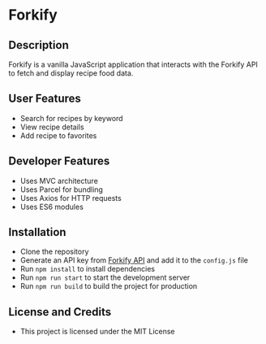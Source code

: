 # Forkify
## Description
Forkify is a vanilla JavaScript application that interacts with the Forkify API to fetch and display recipe food data.

## User Features
- Search for recipes by keyword
- View recipe details
- Add recipe to favorites

## Developer Features
- Uses MVC architecture
- Uses Parcel for bundling
- Uses Axios for HTTP requests
- Uses ES6 modules

## Installation
- Clone the repository
- Generate an API key from [Forkify API](https://forkify-api.herokuapp.com/) and add it to the `config.js` file
- Run `npm install` to install dependencies
- Run `npm run start` to start the development server
- Run `npm run build` to build the project for production


## License and Credits
- This project is licensed under the MIT License



